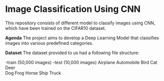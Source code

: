 # Image Classification Using CNN
This repository consists of different model to classify images using CNN, which have been trained on the CIFAR10 dataset.

**Agenda**
The project aims to develop a Deep Learning Model that classifies images into various predefined categories.

**Dataset**
The dataset provided to us had a following file structure:

-train (50,000 images)
-test (10,000 images)
  Airplane
  Automobile
  Bird
  Cat 
  Deer  
  Dog
  Frog
  Horse
  Ship 
  Truck

